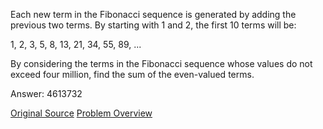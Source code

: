 Each new term in the Fibonacci sequence is generated by adding the previous two terms. By starting
with 1 and 2, the first 10 terms will be:

1, 2, 3, 5, 8, 13, 21, 34, 55, 89, ...

By considering the terms in the Fibonacci sequence whose values do not exceed four million, find the
sum of the even-valued terms.

Answer: 4613732

[Original Source](https://projecteuler.net/problem=2)
[Problem Overview](https://projecteuler.net/overview=0002)
